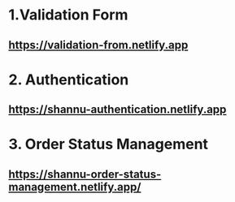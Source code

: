 # 1.Validation Form
## https://validation-from.netlify.app

# 2. Authentication
## https://shannu-authentication.netlify.app

# 3. Order Status Management
## https://shannu-order-status-management.netlify.app/